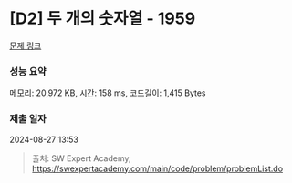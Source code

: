 # [D2] 두 개의 숫자열 - 1959 

[문제 링크](https://swexpertacademy.com/main/code/problem/problemDetail.do?contestProbId=AV5PpoFaAS4DFAUq) 

### 성능 요약

메모리: 20,972 KB, 시간: 158 ms, 코드길이: 1,415 Bytes

### 제출 일자

2024-08-27 13:53



> 출처: SW Expert Academy, https://swexpertacademy.com/main/code/problem/problemList.do